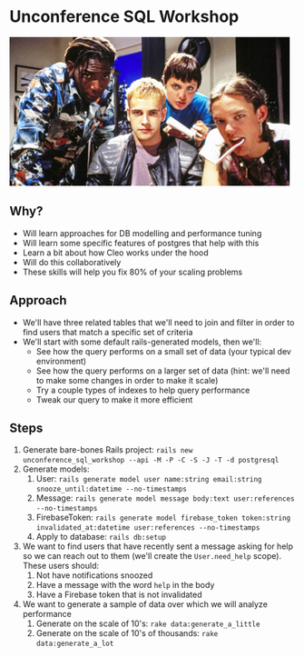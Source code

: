 # Unconference SQL Workshop

![Hackers](./img.jpg)

## Why?

- Will learn approaches for DB modelling and performance tuning
- Will learn some specific features of postgres that help with this
- Learn a bit about how Cleo works under the hood
- Will do this collaboratively
- These skills will help you fix 80% of your scaling problems

## Approach

- We'll have three related tables that we'll need to join and filter in order to find users that match a specific set of criteria
- We'll start with some default rails-generated models, then we'll:
    - See how the query performs on a small set of data (your typical dev environment)
    - See how the query performs on a larger set of data (hint: we'll need to make some changes in order to make it scale)
    - Try a couple types of indexes to help query performance
    - Tweak our query to make it more efficient

## Steps

1. Generate bare-bones Rails project: `rails new unconference_sql_workshop --api -M -P -C -S -J -T -d postgresql`
1. Generate models:
    1. User: `rails generate model user name:string email:string snooze_until:datetime --no-timestamps`
    1. Message: `rails generate model message body:text user:references --no-timestamps`
    1. FirebaseToken: `rails generate model firebase_token token:string invalidated_at:datetime user:references --no-timestamps`
    1. Apply to database: `rails db:setup`
1. We want to find users that have recently sent a message asking for help so we can reach out to them (we'll create the `User.need_help` scope). These users should:
    1. Not have notifications snoozed
    1. Have a message with the word `help` in the body
    1. Have a Firebase token that is not invalidated
1. We want to generate a sample of data over which we will analyze performance
    1. Generate on the scale of 10's: `rake data:generate_a_little`
    1. Generate on the scale of 10's of thousands: `rake data:generate_a_lot`
